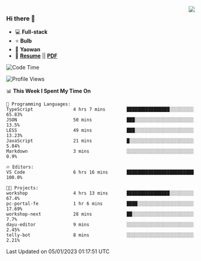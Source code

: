 <img align="right" src="https://github-readme-stats.vercel.app/api?username=LolipopJ&show_icons=true&count_private=true&hide_title=true&include_all_commits=true&theme=vue">

### Hi there 👋

- :computer: **Full-stack**
- :star: **Bulb**
- :pill: **Yaowan**
- :milky_way: [**Resume**](https://lolipopj.github.io/resume/) || [**PDF**](https://cdn.jsdelivr.net/gh/lolipopj/resume/export/resume-en.pdf)

<!--START_SECTION:waka-->
![Code Time](http://img.shields.io/badge/Code%20Time-815%20hrs%2033%20mins-blue)

![Profile Views](http://img.shields.io/badge/Profile%20Views-3-blue)

📊 **This Week I Spent My Time On** 

```text
💬 Programming Languages: 
TypeScript               4 hrs 7 mins        ████████████████░░░░░░░░░   65.83% 
JSON                     50 mins             ███░░░░░░░░░░░░░░░░░░░░░░   13.5% 
LESS                     49 mins             ███░░░░░░░░░░░░░░░░░░░░░░   13.23% 
JavaScript               21 mins             █░░░░░░░░░░░░░░░░░░░░░░░░   5.84% 
Markdown                 3 mins              ░░░░░░░░░░░░░░░░░░░░░░░░░   0.9%

🔥 Editors: 
VS Code                  6 hrs 16 mins       █████████████████████████   100.0%

🐱‍💻 Projects: 
workshop                 4 hrs 13 mins       ████████████████░░░░░░░░░   67.4% 
pc-portal-fe             1 hr 6 mins         ████░░░░░░░░░░░░░░░░░░░░░   17.69% 
workshop-next            28 mins             ██░░░░░░░░░░░░░░░░░░░░░░░   7.7% 
dayu-editor              9 mins              ░░░░░░░░░░░░░░░░░░░░░░░░░   2.45% 
telly-bot                8 mins              ░░░░░░░░░░░░░░░░░░░░░░░░░   2.21%

```


 Last Updated on 05/01/2023 01:17:51 UTC
<!--END_SECTION:waka-->
